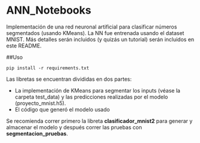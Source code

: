# ANN_Notebooks

Implementación de una red neuronal artificial para clasificar números segmentados (usando KMeans). La NN fue entrenada usando el dataset MNIST. Más detalles serán incluidos (y quizás un tutorial) serán incluidos en este README. 

##Uso

`pip install -r requirements.txt`

Las libretas se encuentran divididas en dos partes: 
  * La implementación de KMeans para segmentar los inputs (véase la carpeta test_data) y las predicciones realizadas por el modelo (proyecto_mnist.h5).
  * El código que generó el modelo usado
  
Se recomienda correr primero la libreta **clasificador_mnist2** para generar y almacenar el modelo y después correr las pruebas con **segmentacion_pruebas**.

